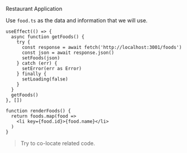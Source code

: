 Restaurant Application

Use `food.ts` as the data and information that we will use.

```tsx
useEffect(() => {
  async function getFoods() {
    try {
      const response = await fetch('http://localhost:3001/foods')
      const json = await response.json()
      setFoods(json)
    } catch (err) {
      setError(err as Error)
    } finally {
      setLoading(false)
    }
  }
  getFoods()
}, [])
```


```tsx
function renderFoods() {
  return foods.map(food =>
    <li key={food.id}>{food.name}</li>
  )
}
```

> Try to co-locate related code.



